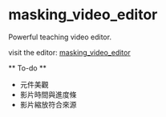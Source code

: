 # masking_video_editor
Powerful teaching video editor.

visit the editor: [masking_video_editor](https://jerry914.github.io/masking_video_editor/index.html)

** To-do **
+ 元件美觀
+ 影片時間與進度條
+ 影片縮放符合來源